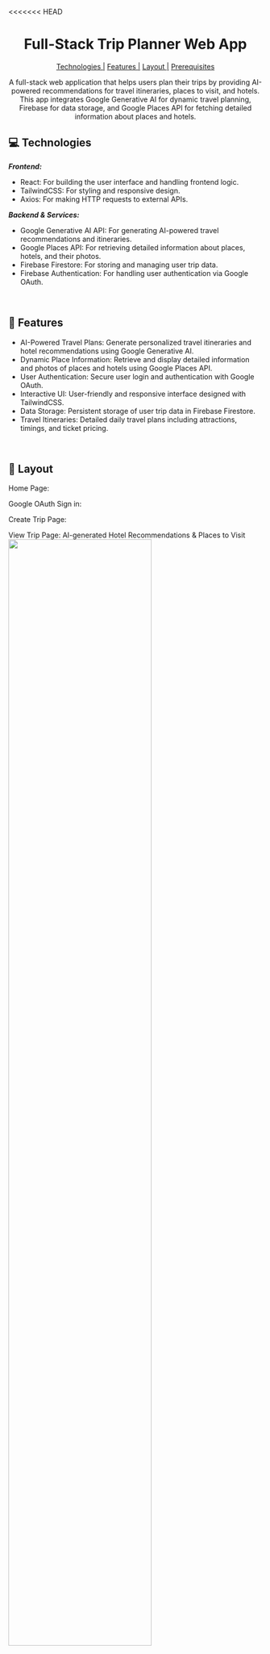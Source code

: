 <<<<<<< HEAD
                  
<h1 align="center" style="font-weight: bold;">Full-Stack Trip Planner Web App</h1>

<p align="center">
<a href="#tech">Technologies |</a>
<a href="#features">Features |</a>
<a href="#layout">Layout |</a>
<a href="#pre">Prerequisites</a>
 
</p>

<p align="center">A full-stack web application that helps users plan their trips by providing AI-powered recommendations for travel itineraries, places to visit, and hotels. This app integrates Google Generative AI for dynamic travel planning, Firebase for data storage, and Google Places API for fetching detailed information about places and hotels. </p>


<h2 id="technologies">💻 Technologies</h2>

<b><em>Frontend:</b></em>

- React: For building the user interface and handling frontend logic.
- TailwindCSS: For styling and responsive design.
- Axios: For making HTTP requests to external APIs.

<b><em>Backend & Services:</b></em>
- Google Generative AI API: For generating AI-powered travel recommendations and itineraries.
- Google Places API: For retrieving detailed information about places, hotels, and their photos.
- Firebase Firestore: For storing and managing user trip data.
- Firebase Authentication: For handling user authentication via Google OAuth.

<br><h2 id="features">🚀 Features</h2>

- AI-Powered Travel Plans: Generate personalized travel itineraries and hotel recommendations using Google Generative AI.
- Dynamic Place Information: Retrieve and display detailed information and photos of places and hotels using Google Places API.
- User Authentication: Secure user login and authentication with Google OAuth.
- Interactive UI: User-friendly and responsive interface designed with TailwindCSS.
- Data Storage: Persistent storage of user trip data in Firebase Firestore.
- Travel Itineraries: Detailed daily travel plans including attractions, timings, and ticket pricing.

 
<br><h2 id="layout">🎨 Layout</h2>

<p>
Home Page:
<img src="https://github.com/barika001/ai-trip-planner/blob/main/public/asset/1.1.png" alt="">

Google OAuth Sign in:
  <img src="https://github.com/barika001/ai-trip-planner/blob/main/public/asset/2.png" alt="">
  
Create Trip Page:
<img src="https://github.com/barika001/ai-trip-planner/blob/main/public/asset/4.4.png" alt="">

View Trip Page: AI-generated Hotel Recommendations & Places to Visit
<img src="https://github.com/barika001/ai-trip-planner/blob/main/public/asset/7.png" alt="" width="75%" align="center">

My Trips Page:
<img src="https://github.com/barika001/ai-trip-planner/blob/main/public/asset/6.png" alt="">

Responsive view on mobile: <br>
<img src="https://github.com/barika001/ai-trip-planner/blob/main/public/asset/8.jpg" alt="" width="30%" align="center">
</p>
 

<h2 id="pre">🗁 Prerequisites</h2>

- Node.js & npm
- Firebase Project: Set up a Firebase project and configure Firestore and Authentication. Obtain your Firebase configuration keys.
- Google API Keys: Obtain API keys for Google Generative AI and Google Places API.
=======
 # Ai_Trip_Planner


A full-stack web application that helps users plan their trips by providing AI-powered recommendations for travel itineraries, places to visit, and hotels. This app integrates Google Generative AI for dynamic travel planning, Firebase for data storage, and Google Places API for fetching detailed information about places and hotels.

💻 Technologies
Frontend:

React: For building the user interface and handling frontend logic.
TailwindCSS: For styling and responsive design.
Axios: For making HTTP requests to external APIs.

Backend & Services:

Google Generative AI API: For generating AI-powered travel recommendations and itineraries.
Google Places API: For retrieving detailed information about places, hotels, and their photos.
Firebase Firestore: For storing and managing user trip data.
Firebase Authentication: For handling user authentication via Google OAuth.

🚀 Features
AI-Powered Travel Plans: Generate personalized travel itineraries and hotel recommendations using Google Generative AI.
Dynamic Place Information: Retrieve and display detailed information and photos of places and hotels using Google Places API.
User Authentication: Secure user login and authentication with Google OAuth.
Interactive UI: User-friendly and responsive interface designed with TailwindCSS.
Data Storage: Persistent storage of user trip data in Firebase Firestore.
Travel Itineraries: Detailed daily travel plans including attractions, timings, and ticket pricing.

🗁 Prerequisites
Node.js & npm
Firebase Project: Set up a Firebase project and configure Firestore and Authentication. Obtain your Firebase configuration keys.
Google API Keys: Obtain API keys for Google Generative AI and Google Places API.
>>>>>>> d0506ee5a39298738140d7007dcdb7f0eb189b9d

